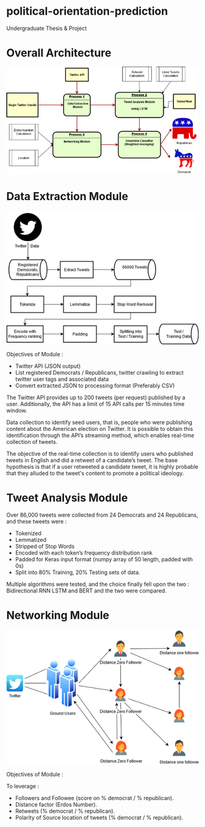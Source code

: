 # political-orientation-prediction
Undergraduate Thesis & Project

# Overall Architecture
![Alt text](Methodology_Diagram.png?raw=true "Data_Extraction_Module")

# Data Extraction Module

![Alt text](Data_Extraction_Module.png?raw=true "Data_Extraction_Module")

Objectives of Module : 

- Twitter API (JSON output)
- List registered Democrats / Republicans, twitter crawling to extract twitter user tags and associated data
- Convert extracted JSON to processing format (Preferably CSV)

The Twitter API provides up to 200 tweets (per request) published by a user. Additionally, the API has a limit of 15 API calls per 15 minutes time window. 


Data collection to identify seed users, that is, people who were publishing content about the American election on Twitter. It is possible to obtain this identification through the API’s streaming method, which enables real-time collection of tweets. 


The objective of the real-time collection is to identify users who published tweets in English and did a retweet of a candidate’s tweet. The base hypothesis is that if a user retweeted a candidate tweet, it is highly probable that they alluded to the tweet's content to promote a political ideology.

# Tweet Analysis Module

Over 86,000 tweets were collected from 24 Democrats and 24 Republicans, and these tweets were :

- Tokenized
- Lemmatized
- Stripped of Stop Words
- Encoded with each token’s frequency distribution rank
- Padded for Keras input format (numpy array of 50 length, padded with 0s)
- Split into 80% Training, 20% Testing sets of data. 

Multiple algorithms were tested, and the choice finally fell upon the two : Bidirectional RNN LSTM and BERT and the two were compared.

# Networking Module

![Alt text](Networking_Module.png?raw=true "Data_Extraction_Module")

Objectives of Module : 

To leverage :
- Followers and Followee (score on % democrat / % republican).
- Distance factor (Erdos Number).
- Retweets (% democrat / % republican).
- Polarity of Source location of tweets (% democrat / % republican).
